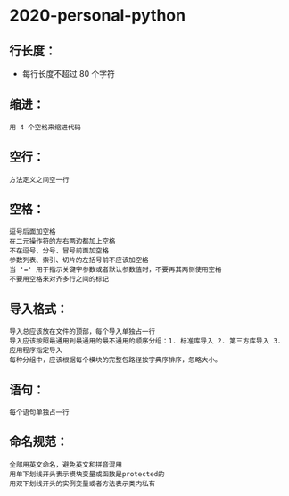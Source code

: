# 2020-personal-python


行长度：
------
* 每行长度不超过 80 个字符
 
缩进：
------
    用 4 个空格来缩进代码
 
空行：
------
    方法定义之间空一行
  
空格：
------
    逗号后面加空格
    在二元操作符的左右两边都加上空格
    不在逗号、分号、冒号前面加空格
    参数列表、索引、切片的左括号前不应该加空格
    当 '=' 用于指示关键字参数或者默认参数值时，不要再其两侧使用空格
    不要用空格来对齐多行之间的标记
    
导入格式：
------
    导入总应该放在文件的顶部，每个导入单独占一行
    导入应该按照最通用到最通用的最不通用的顺序分组：1. 标准库导入 2. 第三方库导入 3. 应用程序指定导入
    每种分组中，应该根据每个模块的完整包路径按字典序排序，忽略大小。
    
语句：
------
    每个语句单独占一行
    
命名规范：
------
    全部用英文命名，避免英文和拼音混用
    用单下划线开头表示模块变量或函数是protected的
    用双下划线开头的实例变量或者方法表示类内私有
